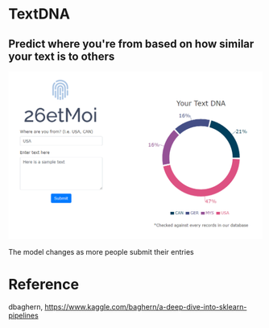 # TextDNA

## Predict where you're from based on how similar your text is to others

![screenshot](screenshot.PNG)

The model changes as more people submit their entries

# Reference

dbaghern, https://www.kaggle.com/baghern/a-deep-dive-into-sklearn-pipelines
